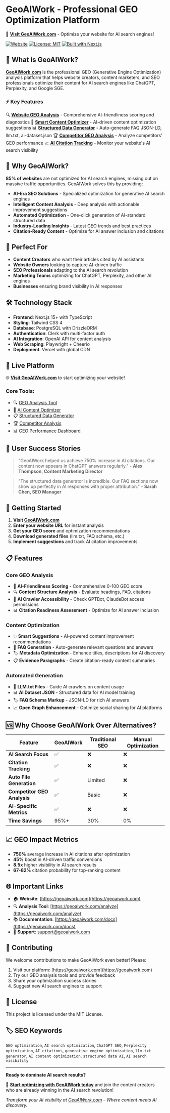 # GeoAIWork - Professional GEO Optimization Platform

🚀 **[Visit GeoAIWork.com](https://geoaiwork.com)** - Optimize your website for AI search engines!

[![Website](https://img.shields.io/website?url=https%3A%2F%2Fgeoaiwork.com)](https://geoaiwork.com)
[![License: MIT](https://img.shields.io/badge/License-MIT-yellow.svg)](https://opensource.org/licenses/MIT)
[![Built with Next.js](https://img.shields.io/badge/Built%20with-Next.js-000000?logo=nextdotjs)](https://nextjs.org)

## 🎯 What is GeoAIWork?

**[GeoAIWork.com](https://geoaiwork.com)** is the professional GEO (Generative Engine Optimization) analysis platform that helps website creators, content marketers, and SEO professionals optimize their content for AI search engines like ChatGPT, Perplexity, and Google SGE.

### ⚡ Key Features

🔍 **[Website GEO Analysis](https://geoaiwork.com/analyze)** - Comprehensive AI-friendliness scoring and diagnostics
🚀 **[Smart Content Optimizer](https://geoaiwork.com/optimize)** - AI-driven content optimization suggestions
📊 **[Structured Data Generator](https://geoaiwork.com/generate)** - Auto-generate FAQ JSON-LD, llm.txt, ai-dataset.json
🏆 **[Competitor GEO Analysis](https://geoaiwork.com/competitors)** - Analyze competitors' GEO performance
📈 **[AI Citation Tracking](https://geoaiwork.com/track)** - Monitor your website's AI search visibility

## 🌟 Why GeoAIWork?

**85% of websites** are not optimized for AI search engines, missing out on massive traffic opportunities. GeoAIWork solves this by providing:

- **AI-Era SEO Solutions** - Specialized optimization for generative AI search engines
- **Intelligent Content Analysis** - Deep analysis with actionable improvement suggestions
- **Automated Optimization** - One-click generation of AI-standard structured data
- **Industry-Leading Insights** - Latest GEO trends and best practices
- **Citation-Ready Content** - Optimize for AI answer inclusion and citations

## 🎯 Perfect For

- **Content Creators** who want their articles cited by AI assistants
- **Website Owners** looking to capture AI-driven traffic
- **SEO Professionals** adapting to the AI search revolution
- **Marketing Teams** optimizing for ChatGPT, Perplexity, and other AI engines
- **Businesses** ensuring brand visibility in AI responses

## 🛠 Technology Stack

- **Frontend**: Next.js 15+ with TypeScript
- **Styling**: Tailwind CSS 4
- **Database**: PostgreSQL with DrizzleORM
- **Authentication**: Clerk with multi-factor auth
- **AI Integration**: OpenAI API for content analysis
- **Web Scraping**: Playwright + Cheerio
- **Deployment**: Vercel with global CDN

## 🚀 Live Platform

🌐 **[Visit GeoAIWork.com](https://geoaiwork.com)** to start optimizing your website!

### Core Tools:
- 🔍 [GEO Analysis Tool](https://geoaiwork.com/analyze)
- 🤖 [AI Content Optimizer](https://geoaiwork.com/optimize)
- 📋 [Structured Data Generator](https://geoaiwork.com/generate)
- 🏆 [Competitor Analysis](https://geoaiwork.com/competitors)
- 📊 [GEO Performance Dashboard](https://geoaiwork.com/dashboard)

## 💬 User Success Stories

> "GeoAIWork helped us achieve 750% increase in AI citations. Our content now appears in ChatGPT answers regularly." - **Alex Thompson, Content Marketing Director**

> "The structured data generator is incredible. Our FAQ sections now show up perfectly in AI responses with proper attribution." - **Sarah Chen, SEO Manager**

## 🚀 Getting Started

1. **Visit [GeoAIWork.com](https://geoaiwork.com)**
2. **Enter your website URL** for instant analysis
3. **Get your GEO score** and optimization recommendations
4. **Download generated files** (llm.txt, FAQ schema, etc.)
5. **Implement suggestions** and track AI citation improvements

## 📋 Features

### Core GEO Analysis
- 🎯 **AI-Friendliness Scoring** - Comprehensive 0-100 GEO score
- 🔍 **Content Structure Analysis** - Evaluate headings, FAQ, citations
- 🤖 **AI Crawler Accessibility** - Check GPTBot, ClaudeBot access permissions
- 📊 **Citation Readiness Assessment** - Optimize for AI answer inclusion

### Content Optimization
- ✨ **Smart Suggestions** - AI-powered content improvement recommendations
- 📝 **FAQ Generation** - Auto-generate relevant questions and answers
- 🏷 **Metadata Optimization** - Enhance titles, descriptions for AI discovery
- 📋 **Evidence Paragraphs** - Create citation-ready content summaries

### Automated Generation
- 🔧 **LLM.txt Files** - Guide AI crawlers on content usage
- 📊 **AI Dataset JSON** - Structured data for AI model training
- 🏷 **FAQ Schema Markup** - JSON-LD for rich AI answers
- 📈 **Open Graph Enhancement** - Optimize social sharing for AI platforms

## 🆚 Why Choose GeoAIWork Over Alternatives?

| Feature | GeoAIWork | Traditional SEO | Manual Optimization |
|---------|-----------|-----------------|-------------------|
| **AI Search Focus** | ✅ | ❌ | ❌ |
| **Citation Tracking** | ✅ | ❌ | ❌ |
| **Auto File Generation** | ✅ | Limited | ❌ |
| **Competitor GEO Analysis** | ✅ | Basic | ❌ |
| **AI-Specific Metrics** | ✅ | ❌ | ❌ |
| **Time Savings** | 95%+ | 30% | 0% |

## 📈 GEO Impact Metrics

- **750%** average increase in AI citations after optimization
- **45%** boost in AI-driven traffic conversions
- **8.5x** higher visibility in AI search results
- **67-82%** citation probability for top-ranking content

## 🌐 Important Links

- 🏠 **Website**: [https://geoaiwork.com](https://geoaiwork.com)
- 🔍 **Analysis Tool**: [https://geoaiwork.com/analyze](https://geoaiwork.com/analyze)
- 📚 **Documentation**: [https://geoaiwork.com/docs](https://geoaiwork.com/docs)
- 💬 **Support**: [support@geoaiwork.com](mailto:support@geoaiwork.com)

## 🤝 Contributing

We welcome contributions to make GeoAIWork even better! Please:

1. Visit our platform: [https://geoaiwork.com](https://geoaiwork.com)
2. Try our GEO analysis tools and provide feedback
3. Share your optimization success stories
4. Suggest new AI search engines to support

## 📄 License

This project is licensed under the MIT License.

## 🏷 SEO Keywords

`GEO optimization`, `AI search optimization`, `ChatGPT SEO`, `Perplexity optimization`, `AI citations`, `generative engine optimization`, `llm.txt generator`, `AI content optimization`, `structured data AI`, `AI search visibility`

---

**Ready to dominate AI search results?**

🚀 **[Start optimizing with GeoAIWork today](https://geoaiwork.com)** and join the content creators who are already winning in the AI search revolution!

*Transform your AI visibility at [GeoAIWork.com](https://geoaiwork.com) - Where content meets AI discovery.*